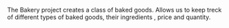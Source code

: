 
The Bakery project creates a class of baked goods. Allows us to keep treck of different types of baked goods, their ingredients , price and quantity. 

